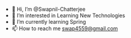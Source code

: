 - 👋 Hi, I’m @Swapnil-Chatterjee
- 👀 I’m interested in Learning New Technologies
- 🌱 I’m currently learning Spring
- 📫 How to reach me swap4559@gmail.com

<!---
Swapnil-Chatterjee/Swapnil-Chatterjee is a ✨ special ✨ repository because its `README.md` (this file) appears on your GitHub profile.
You can click the Preview link to take a look at your changes.
--->
